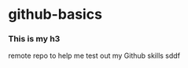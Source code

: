 github-basics
=============

### This is my h3
remote repo to help me test out my Github skills
sddf
